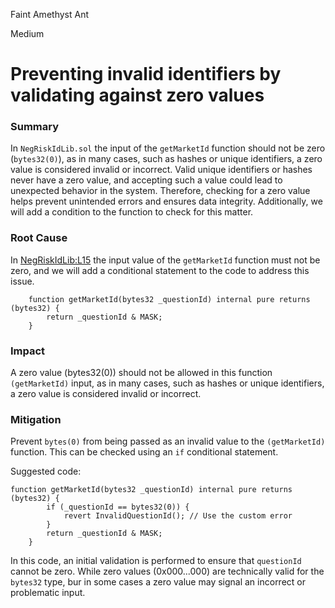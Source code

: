 Faint Amethyst Ant

Medium

# Preventing invalid identifiers by validating against zero values

### Summary

In `NegRiskIdLib.sol` the input of the `getMarketId` function should not be zero (`bytes32(0)`), as in many cases, such as hashes or unique identifiers, a zero value is considered invalid or incorrect. Valid unique identifiers or hashes never have a zero value, and accepting such a value could lead to unexpected behavior in the system. Therefore, checking for a zero value helps prevent unintended errors and ensures data integrity. Additionally, we will add a condition to the function to check for this matter.

### Root Cause

In [NegRiskIdLib:L15](https://github.com/sherlock-audit/2024-09-predict-fun/blob/main/predict-dot-loan/contracts/libraries/NegRiskIdLib.sol#L15) the input value of the `getMarketId` function must not be zero, and we will add a conditional statement to the code to address this issue.
```solidity
    function getMarketId(bytes32 _questionId) internal pure returns (bytes32) {
        return _questionId & MASK;
    }
```

### Impact

A zero value (bytes32(0)) should not be allowed in this function `(getMarketId)` input, as in many cases, such as hashes or unique identifiers, a zero value is considered invalid or incorrect.


### Mitigation

Prevent `bytes(0)` from being passed as an invalid value to the `(getMarketId)` function. This can be checked using an `if` conditional statement.

Suggested code:
```solidity
function getMarketId(bytes32 _questionId) internal pure returns (bytes32) {
        if (_questionId == bytes32(0)) {
            revert InvalidQuestionId(); // Use the custom error
        }
        return _questionId & MASK;
    }
```
In this code, an initial validation is performed to ensure that `questionId` cannot be zero. While zero values (0x000...000) are technically valid for the `bytes32` type, bur in some cases a zero value may signal an incorrect or problematic input.